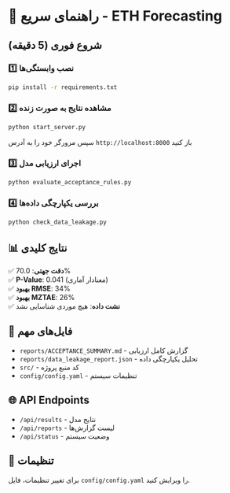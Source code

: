 # 🚀 راهنمای سریع - ETH Forecasting

## شروع فوری (5 دقیقه)

### 1️⃣ نصب وابستگی‌ها
```bash
pip install -r requirements.txt
```

### 2️⃣ مشاهده نتایج به صورت زنده
```bash
python start_server.py
```
سپس مرورگر خود را به آدرس `http://localhost:8000` باز کنید

### 3️⃣ اجرای ارزیابی مدل
```bash
python evaluate_acceptance_rules.py
```

### 4️⃣ بررسی یکپارچگی داده‌ها
```bash
python check_data_leakage.py
```

## 📊 نتایج کلیدی

✅ **دقت جهتی**: 70.0%  
✅ **P-Value**: 0.041 (معنادار آماری)  
✅ **بهبود RMSE**: 34%  
✅ **بهبود MZTAE**: 26%  
✅ **نشت داده**: هیچ موردی شناسایی نشد  

## 📁 فایل‌های مهم

- `reports/ACCEPTANCE_SUMMARY.md` - گزارش کامل ارزیابی
- `reports/data_leakage_report.json` - تحلیل یکپارچگی داده
- `src/` - کد منبع پروژه
- `config/config.yaml` - تنظیمات سیستم

## 🌐 API Endpoints

- `/api/results` - نتایج مدل
- `/api/reports` - لیست گزارش‌ها
- `/api/status` - وضعیت سیستم

## 🔧 تنظیمات

برای تغییر تنظیمات، فایل `config/config.yaml` را ویرایش کنید.

